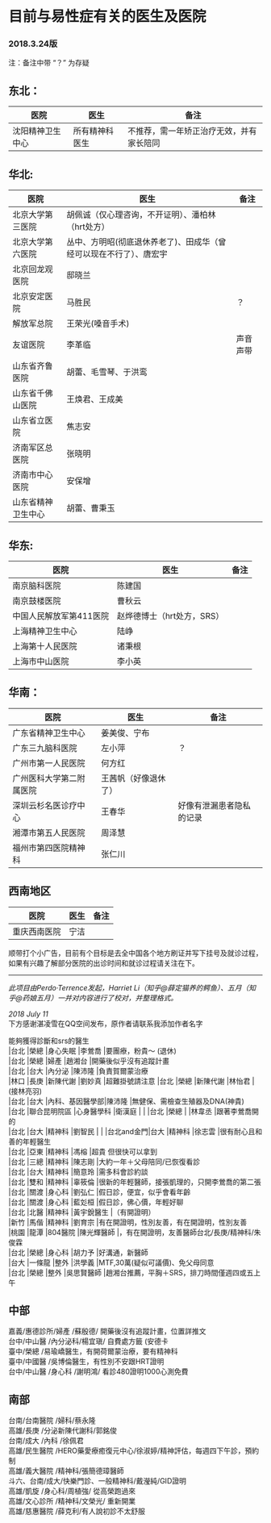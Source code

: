 # 目前与易性症有关的医生及医院

### 2018.3.24版

注：备注中带 “？” 为存疑

## 东北：
| 医院 | 医生 | 备注 |
|-------|--------|--------|
| 沈阳精神卫生中心 | 所有精神科医生 | 不推荐，需一年矫正治疗无效，并有家长陪同 |

## 华北:
| 医院 | 医生 | 备注 |
|-------|--------|--------|
|北京大学第三医院|胡佩诚（仅心理咨询，不开证明）、潘柏林（hrt处方）| |
|北京大学第六医院|丛中、方明昭(彻底退休养老了)、田成华（曾经可以现在不行了）、唐宏宇| |
|北京回龙观医院|邸晓兰| |
|北京安定医院|马胜民|？|
|解放军总院|王荣光(嗓音手术)| |
|友谊医院|李革临|声音声带 |
|山东省齐鲁医院|胡蕾、毛雪琴、于洪鸾| |
|山东省千佛山医院|王焕君、王成美| |
|山东省立医院|焦志安| |
|济南军区总医院|张晓明| |
|济南市中心医院|安保增| |
|山东省精神卫生中心|胡蕾、曹秉玉| |

## 华东:
| 医院 | 医生 | 备注 |
|-------|--------|--------|
|南京脑科医院|陈建国| |
|南京鼓楼医院|曹秋云| |
|中国人民解放军第411医院|赵烨德博士（hrt处方，SRS）| |
|上海精神卫生中心|陆峥| |
|上海第十人民医院|诸秉根| |
|上海市中山医院|李小英| |

## 华南：
| 医院 | 医生 | 备注 |
|-------|--------|--------|
|广东省精神卫生中心|姜美俊、宁布| |
|广东三九脑科医院|左小萍|？|
|广州市第一人民医院|何方红| |
|广州医科大学第二附属医院|王茜帆（好像退休了）| |
|深圳云杉名医诊疗中心|王春华|好像有泄漏患者隐私的记录 |
|湘潭市第五人民医院|周泽慧| |
|福州市第四医院精神科|张仁川| |

## 西南地区
| 医院 | 医生 | 备注 |
|-------|--------|--------|
|重庆西南医院|宁洁| |

顺带打个小广告，目前有个目标是去全中国各个地方刷证并写下挂号及就诊过程，如果有兴趣了解部分医院的出诊时间和就诊过程请关注在下。

---
*此项目由Perdo·Terrence发起，Harriet Li（知乎@薛定猫养的鳄鱼）、五月（知乎@药娘五月）一并对内容进行了校对，并整理格式。*

*2018 July 11* 
 <br>
下方感谢湛凌雪在QQ空间发布，原作者请联系我添加作者名字 <br>

能夠獲得診斷和srs的醫生 <br>
|台北       |榮總         |身心失眠        |李鶯喬     |要團療，粉貴～ (退休)<br>
|台北       |榮總         |婦產            |趙湘台     |開藥後似乎沒有追蹤計畫 <br>
|台北       |台大         |內分泌          |陳沛隆     |負責賀爾蒙治療 <br>
|林口       |長庚         |新陳代謝        |劉妙真     |超難掛號請注意
|台北       |榮總         |新陳代謝        |林怡君     |(接林亮羽) <br>
|台北       |台大         |內科、基因醫學部|陳沛隆     |無健保、需檢查生殖器及DNA(神貴)  <br>
|台北       |聯合昆明院區 |心身醫學科      |衛漢庭     |           |
|台北       |榮總         |                |林韋丞     |跟著李鶯喬開的 <br>
|台北       |台大         |精神科          |劉智民     |       |
|台北and金門|台大         |精神科          |徐志雲     |很有耐心且和善的年輕醫生 <br>
|台北       |亞東         |精神科          |馮榕       |超貴 但很快可以拿到 <br>
|台北       |三總         |精神科          |陳志剛     |大約一年＋父母陪同/已恢復看診 <br>
|台北       |台大         |精神科          |簡意玲     |需多科會診約談 <br>
|台北       |雙和         |精神科          |辜筱倫     |很新的年輕醫師，接張凱理的，只開李鶯喬的第二張 <br>
|台北       |關渡         |身心科          |劉弘仁     |假日診，便宜，似乎會看年齡 <br>
|台北       |關渡         |身心科          |藍彣桓     |假日診，佛心價，年輕好聊 <br>
|台北       |北醫         |精神科          |黃宇銳醫生 |（有開證明） <br>
|新竹       |馬偕         |精神科          |劉育宗     |有在開證明，性別友善，有在開證明，性別友善 <br>
|桃園       |龍潭         |804醫院         |陳光輝醫師 |，有在開證明，友善醫師台北/長庚/精神科/朱俊霖 <br>
|台北       |榮總         |身心科          |胡力予     |好溝通，新醫師 <br>
|台大       |一條龍       |整外            |洪學義     |MTF,30萬(疑似可議價)、免父母同意 <br>
|台北       |榮總         |整外            |吳思賢醫師 |趙湘台推薦，平胸＋SRS，排刀時間僅週四或五上午 <br>
## 中部
嘉義/惠德診所/婦產    /蘇殷德/ 開藥後沒有追蹤計畫，位置詳推文 <br>
台中/中山醫  /內分泌科/楊宜瑱/ 自費處方籤 (安德卡 <br>
臺中/榮總    /易瑜嶠醫生，有開荷爾蒙治療，要有精神科 <br>
臺中/中國醫  /吳博倫醫生，有性別不安跟HRT證明 <br>
台中/中山醫  /身心科  /謝明鴻/ 看診480證明1000心測免費 <br>
## 南部 
台南/台南醫院  /婦科/蔡永隆 <br>
高雄/長庚      /分泌新陳代謝科/郭銘俊 <br>
台南/成大      /內科  /徐佩君 <br>
高雄/民生醫院  /HERO藥愛療癒復元中心/徐淑婷/精神評估，每週四下午診，預約制 <br>
高雄/義大醫院  /精神科/張簡德璋醫師 <br>
斗六、台南/成大/快樂門診、一般精神科/戴瀅純/GID證明 <br>
高雄/凱旋      /身心科/周植強/ 從高榮跑過來 <br>
高雄/文心診所  /精神科/文榮光/ 重新開業 <br>
高雄/慈惠醫院         /薛克利/有人說初診不太舒服 <br>
